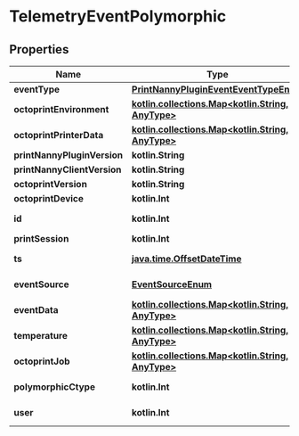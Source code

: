 
# TelemetryEventPolymorphic

## Properties
Name | Type | Description | Notes
------------ | ------------- | ------------- | -------------
**eventType** | [**PrintNannyPluginEventEventTypeEnum**](PrintNannyPluginEventEventTypeEnum.md) |  | 
**octoprintEnvironment** | [**kotlin.collections.Map&lt;kotlin.String, AnyType&gt;**](AnyType.md) |  | 
**octoprintPrinterData** | [**kotlin.collections.Map&lt;kotlin.String, AnyType&gt;**](AnyType.md) |  | 
**printNannyPluginVersion** | **kotlin.String** |  | 
**printNannyClientVersion** | **kotlin.String** |  | 
**octoprintVersion** | **kotlin.String** |  | 
**octoprintDevice** | **kotlin.Int** |  | 
**id** | **kotlin.Int** |  |  [optional] [readonly]
**printSession** | **kotlin.Int** |  |  [optional]
**ts** | [**java.time.OffsetDateTime**](java.time.OffsetDateTime.md) |  |  [optional] [readonly]
**eventSource** | [**EventSourceEnum**](EventSourceEnum.md) |  |  [optional] [readonly]
**eventData** | [**kotlin.collections.Map&lt;kotlin.String, AnyType&gt;**](AnyType.md) |  |  [optional]
**temperature** | [**kotlin.collections.Map&lt;kotlin.String, AnyType&gt;**](AnyType.md) |  |  [optional]
**octoprintJob** | [**kotlin.collections.Map&lt;kotlin.String, AnyType&gt;**](AnyType.md) |  |  [optional]
**polymorphicCtype** | **kotlin.Int** |  |  [optional] [readonly]
**user** | **kotlin.Int** |  |  [optional] [readonly]



